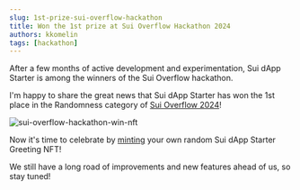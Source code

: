 ```yaml
---
slug: 1st-prize-sui-overflow-hackathon
title: Won the 1st prize at Sui Overflow Hackathon 2024
authors: kkomelin
tags: [hackathon]
---
```


After a few months of active development and experimentation, Sui dApp Starter is among the winners of the Sui Overflow hackathon.

<!--truncate-->

I'm happy to share the great news that Sui dApp Starter has won the 1st place in the Randomness category of <a target="_blank" rel="noopener noreferrer" href="https://blog.sui.io/2024-sui-overflow-hackathon-winners">Sui Overflow 2024</a>! 

![sui-overflow-hackathon-win-nft](/img/blog/sui-overflow-hackathon-win-nft.png)

Now it's time to celebrate by [minting](https://demo.sui-dapp-starter.dev/) your own random Sui dApp Starter Greeting NFT!

We still have a long road of improvements and new features ahead of us, so stay tuned!
